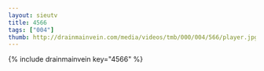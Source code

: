 ```yaml
--- 
layout: sieutv
title: 4566
tags: ["004"]
thumb: http://drainmainvein.com/media/videos/tmb/000/004/566/player.jpg
---
```

{% include drainmainvein key="4566" %} 
